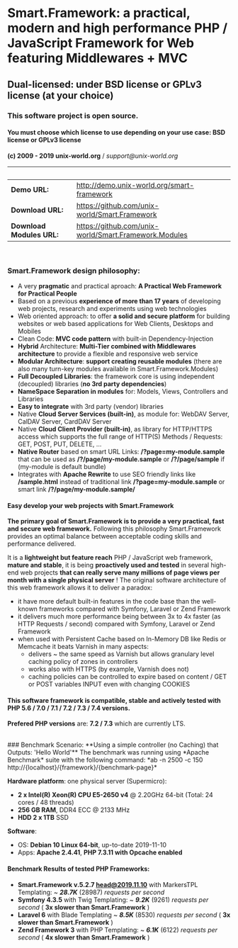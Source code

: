 # Smart.Framework: a practical, modern and high performance PHP / JavaScript Framework for Web featuring Middlewares + MVC
## Dual-licensed: under BSD license or GPLv3 license (at your choice)
### This software project is open source.
#### You must choose which license to use depending on your use case: BSD license or GPLv3 license
<b>(c) 2009 - 2019 unix-world.org</b> / <i>support&#64;unix-world.org</i>

 &nbsp; | &nbsp;
------------- | -------------
 **Demo URL:** | <a href="http://demo.unix-world.org/smart-framework/" target="_blank">http://demo.unix-world.org/smart-framework</a>
 **Download URL:** | <a href="https://github.com/unix-world/Smart.Framework" target="_blank">https://github.com/unix-world/Smart.Framework</a>
 **Download Modules URL:** | <a href="https://github.com/unix-world/Smart.Framework.Modules" target="_blank">https://github.com/unix-world/Smart.Framework.Modules</a>

<br>

### Smart.Framework design philosophy:
* A very **pragmatic** and practical aproach: **A Practical Web Framework for Practical People**
* Based on a previous **experience of more than 17 years** of developing web projects, research and experiments using web technologies
* Web oriented approach: to offer **a solid and secure platform** for building websites or web based applications for Web Clients, Desktops and Mobiles
* Clean Code: **MVC code pattern** with built-in Dependency-Injection
* **Hybrid** Architecture: **Multi-Tier combined with Middlewares architecture** to provide a flexible and responsive web service
* **Modular Architecture**: **support creating reusable modules** (there are also many turn-key modules available in Smart.Framework.Modules)
* **Full Decoupled Libraries**: the framework core is using independent (decoupled) libraries (**no 3rd party dependencies**)
* **NameSpace Separation in modules** for: Models, Views, Controllers and Libraries
* **Easy to integrate** with 3rd party (vendor) libraries
* Native **Cloud Server Services (built-in)**, as module for: WebDAV Server, CalDAV Server, CardDAV Server
* Native **Cloud Client Provider (built-in)**, as library for HTTP/HTTPS access which supports the full range of HTTP(S) Methods / Requests: GET, POST, PUT, DELETE, ...
* **Native Router** based on smart URL Links: **/?page=my-module.sample** that can be used as **/?/page/my-module.sample** or **/?/page/sample** if (my-module is default bundle)
* Integrates with **Apache Rewrite** to use SEO friendly links like **/sample.html** instead of traditional link **/?page=my-module.sample** or smart link **/?/page/my-module.sample/**

#### Easy develop your web projects with Smart.Framework
**The primary goal of Smart.Framework is to provide a very practical, fast and secure web framework.**
Following this philosophy Smart.Framework provides an optimal balance between acceptable coding skills and performance delivered.

It is a **lightweight but feature reach** PHP / JavaScript web framework, **mature and stable**, it is being **proactively used and tested** in several high-end web projects **that can really serve many millions of page views per month with a single physical server** !
The original software architecture of this web framework allows it to deliver a paradox:
* it have more default built-in features in the code base than the well-known frameworks compared with Symfony, Laravel or Zend Framework
* it delivers much more performance being between 3x to 4x faster (as HTTP Requests / second) compared with Symfony, Laravel or Zend Framework
* when used with Persistent Cache based on In-Memory DB like Redis or Memcache it beats Varnish in many aspects:
	- delivers ~ the same speed as Varnish but allows granulary level caching policy of zones in controllers
	- works also with HTTPS (by example, Varnish does not)
	- caching policies can be controlled to expire based on content / GET or POST variables INPUT even with changing COOKIES


#### This software framework is compatible, stable and actively tested with PHP 5.6 / 7.0 / 7.1 / 7.2 / 7.3 / 7.4 versions.
**Prefered PHP versions** are: **7.2 / 7.3** which are currently LTS.

<br>
### Benchmark Scenario:
**Using a simple controller (no Caching) that Outputs: 'Hello World'**
The benchmark was running using *Apache Benchmark* suite with the following command:
*ab -n 2500 -c 150 http://{localhost}/{framework}/{benchmark-page}*

**Hardware platform**: one physical server (Supermicro):
* **2 x Intel(R) Xeon(R) CPU E5-2650 v4** @ 2.20GHz 64-bit (Total: 24 cores / 48 threads)
* **256 GB RAM**, DDR4 ECC @ 2133 MHz
* **HDD 2 x 1TB** SSD

**Software**:
* OS: **Debian 10 Linux 64-bit**, up-to-date 2019-11-10
* Apps: **Apache 2.4.41**, **PHP 7.3.11 with Opcache enabled**

#### Benchmark Results of tested PHP Frameworks:
* **Smart.Framework v.5.2.7 head@2019.11.10** with MarkersTPL Templating: ~ **_28.7K_** (28987) *requests per second*
* **Symfony 4.3.5** with Twig Templating: ~ **_9.2K_** (9261) *requests per second* ( **3x slower than Smart.Framework** )
* **Laravel 6** with Blade Templating ~ **_8.5K_** (8530) *requests per second* ( **3x slower than Smart.Framework** )
* **Zend Framework 3** with PHP Templating: ~ **_6.1K_** (6122) *requests per second* ( **4x slower than Smart.Framework** )
